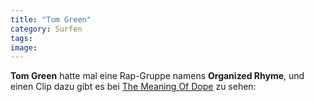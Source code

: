 ```yaml
---
title: "Tom Green"
category: Surfen
tags: 
image: 
---
```


**Tom Green** hatte mal eine Rap-Gruppe namens **Organized Rhyme**, und einen Clip dazu gibt es bei [The Meaning Of Dope](http://www.themeaningofdope.com/2008/09/21/organized-rhyme/) zu sehen:  
